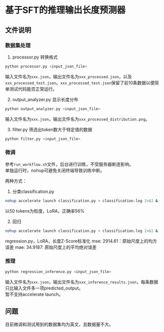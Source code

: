 # 基于SFT的推理输出长度预测器

## 文件说明

### 数据集处理
1. processor.py
转换格式
```sh
python processor.py <input_json_file>
```
输入文件名为`xxx.json`，输出文件名为`xxx_processed.json`，以及`xxx_processed_test.json`。`xxx_processed_test.json`保留了前10条数据以便简单测试代码能否正常运行。

2. output_analyzer.py
显示长度分布
```sh
python output_analyzer.py <input_json_file>
```
输入文件名为`xxx.json`，输出文件名为`xxx_processed_distribution.png`。

3. filter.py
筛选出token数大于特定值的数据
```sh
python filter.py <input_json_file>
```

### 微调
参考`run_workflow.sh`文件，后台进行训练，不受服务器断连影响。  
单独运行时，nohup可避免关闭终端导致训练中断。  

两种方式：
1. 分类classification.py
```sh
nohup accelerate launch classification.py > classification.log 2>&1 &
```
以50 tokens为粒度，LoRA，正确率56%

2. 回归
```sh
nohup accelerate launch classification.py > classification.log 2>&1 &
```
regression.py，LoRA，长度Z-Score标准化
mse: 2914.61：原始尺度上的均方误差
mae: 34.9187: 原始尺度上的平均绝对误差


### 推理
```sh
python regression_inference.py <input_json_file>
```
输入文件名为`xxx.json`，输出文件名为`xxx_inference_results.json`，每条数据只比输入文件多一项predicted_output。  
暂不支持accelerate launch。


## 问题
目前微调和测试用到的数据集均为英文，且数据量不大。
